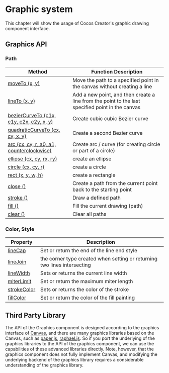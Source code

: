 # Graphic system

This chapter will show the usage of Cocos Creator's graphic drawing component interface.

## Graphics API

### Path

| Method | Function Description
| -------------- | ----------- |
| [moveTo (x, y)](../graphics/moveTo.md) | Move the path to a specified point in the canvas without creating a line
| [lineTo (x, y)](../graphics/lineTo.md) | Add a new point, and then create a line from the point to the last specified point in the canvas
| [bezierCurveTo (c1x, c1y, c2x, c2y, x, y)](../graphics/bezierCurveTo.md) | Create cubic cubic Bezier curve
| [quadraticCurveTo (cx, cy, x, y)](../graphics/quadraticCurveTo.md) | Create a second Bezier curve
| [arc (cx, cy, r, a0, a1, counterclockwise)](../graphics/arc.md) | Create arc / curve (for creating circle or part of a circle)
| [ellipse (cx, cy, rx, ry)](../graphics/ellipse.md) | create an ellipse
| [circle (cx, cy, r)](../graphics/circle.md) | create a circle
| [rect (x, y, w, h)](../graphics/rect.md) | create a rectangle
| [close ()](../graphics/close.md) | Create a path from the current point back to the starting point
| [stroke ()](../graphics/stroke.md) | Draw a defined path
| [fill ()](../graphics/fill.md) | Fill the current drawing (path)
| [clear ()](../graphics/clear.md) | Clear all paths

### Color, Style

| Property | Description
| -------------- | ----------- |
| [lineCap](../graphics/lineCap.md) | Set or return the end of the line end style
| [lineJoin](../graphics/lineJoin.md) | the corner type created when setting or returning two lines intersecting
| [lineWidth](../graphics/lineWidth.md) | Sets or returns the current line width
| [miterLimit](../graphics/miterLimit.md) | Set or return the maximum miter length
| [strokeColor](../graphics/strokeColor.md) | Sets or returns the color of the stroke
| [fillColor](../graphics/fillColor.md) | Set or return the color of the fill painting

## Third Party Library

The API of the Graphics component is designed according to the graphics interface of [Canvas](http://www.w3school.com.cn/tags/html_ref_canvas.asp), and there are many graphics libraries based on the Canvas, such as [paper.js](http://paperjs.org/), [raphael.js](http://dmitrybaranovskiy.github.io/raphael/). So if you port the underlying of the graphics libraries to the API of the graphics component, we can use the capabilities of these advanced libraries directly. Note, however, that the graphics component does not fully implement Canvas, and modifying the underlying backend of the graphics library requires a considerable understanding of the graphics library.

<!--
Here are some third-party advanced drawing libraries and related demo based on Graphics component extensions.
### ccc.raphael
- Github: https://github.com/2youyou2/ccc.raphael
- Demo: https://github.com/2youyou2/raphael-example
- Feature (continually updated)
 - Line deformation   
    <a href="ccc.raphael/animate-line.gif"><img src="ccc.raphael/animate-line.gif" style="height:180px;margin:5px"></a>
 - Dashed line   
    <a href="ccc.raphael/dash-line.gif"><img src="ccc.raphael/dash-line.gif" style="height:180px;margin:5px"></a>
 - Simplify the path   
    <a href="ccc.raphael/simplify.gif"><img src="ccc.raphael/simplify.gif" style="height:180px;margin:5px"></a>
 - Import svg   
    <a href="ccc.raphael/tiger.png"><img src="ccc.raphael/tiger.png" style="height:180px;margin:5px"></a>-->